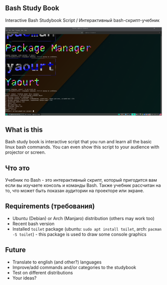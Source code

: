 ## Bash Study Book
Interactive Bash Studybook Script / Интерактивный bash-скрипт-учебник

![screenshot.png](screenshot.png)

## What is this
Bash study book is interactive script that you run and learn all the basic linux bash commands. You can even show this script to your audience with projector or screen.

## Что это
Учебник по Bash - это интерактивный скрипт, который пригодится вам если вы изучаете консоль и команды Bash. Также учебник рассчитан на то, что может быть показан аудитории на проекторе или экране.

## Requirements (требования)
* Ubuntu (Debian) or Arch (Manjaro) distribution (others may work too)
* Recent bash version
* Installed `toilet` package (ubuntu: `sudo apt install toilet`, arch: `pacman -S toilet`) - this package is used to draw some console graphics

## Future
* Translate to english (and other?) languages
* Improve/add commands and/or categories to the studybook
* Test on different distributions
* Your ideas?
